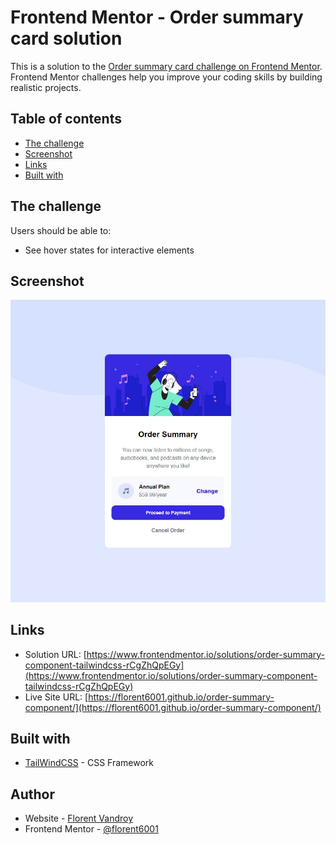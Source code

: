 # Frontend Mentor - Order summary card solution

This is a solution to the [Order summary card challenge on Frontend Mentor](https://www.frontendmentor.io/challenges/order-summary-component-QlPmajDUj). Frontend Mentor challenges help you improve your coding skills by building realistic projects. 

## Table of contents

- [The challenge](#the-challenge)
- [Screenshot](#screenshot)
- [Links](#links)
- [Built with](#built-with)


## The challenge


Users should be able to:

- See hover states for interactive elements

## Screenshot

![](./screenshot.jpg)


## Links

- Solution URL: [https://www.frontendmentor.io/solutions/order-summary-component-tailwindcss-rCgZhQpEGy](https://www.frontendmentor.io/solutions/order-summary-component-tailwindcss-rCgZhQpEGy)
- Live Site URL: [https://florent6001.github.io/order-summary-component/](https://florent6001.github.io/order-summary-component/)

## Built with

- [TailWindCSS](https://tailwindcss.com/) - CSS Framework


## Author

- Website - [Florent Vandroy](https://www.florent-vandroy.fr)
- Frontend Mentor - [@florent6001](https://www.frontendmentor.io/profile/florent6001)